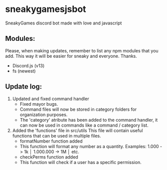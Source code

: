 # sneakygamesjsbot
SneakyGames discord bot made with love and javascript

## Modules:
Please, when making updates, remember to list any npm modules that you add. This way it will be easier for sneaky and everyone. Thanks.

 - Discord.js (v13)
 - fs (newest)


## Update log:
1. Updated and fixed command handler
   - Fixed mayor bugs.
   - Command files will now be stored in category folders for organization purposes.
   - The 'category' atribute has been added to the command handler, it can now be used in commands like a command / category list.
2. Added the 'functions' file in src/utils
   This file will contain useful functions that can be used in multiple files.
   - formatNumber function added
    - This function will format any number as a quantity. Examples: 1.000 -> 1k │ 1.000.000 -> 1M │ etc.
   - checkPerms function added
    - This function will check if a user has a specific permission.
